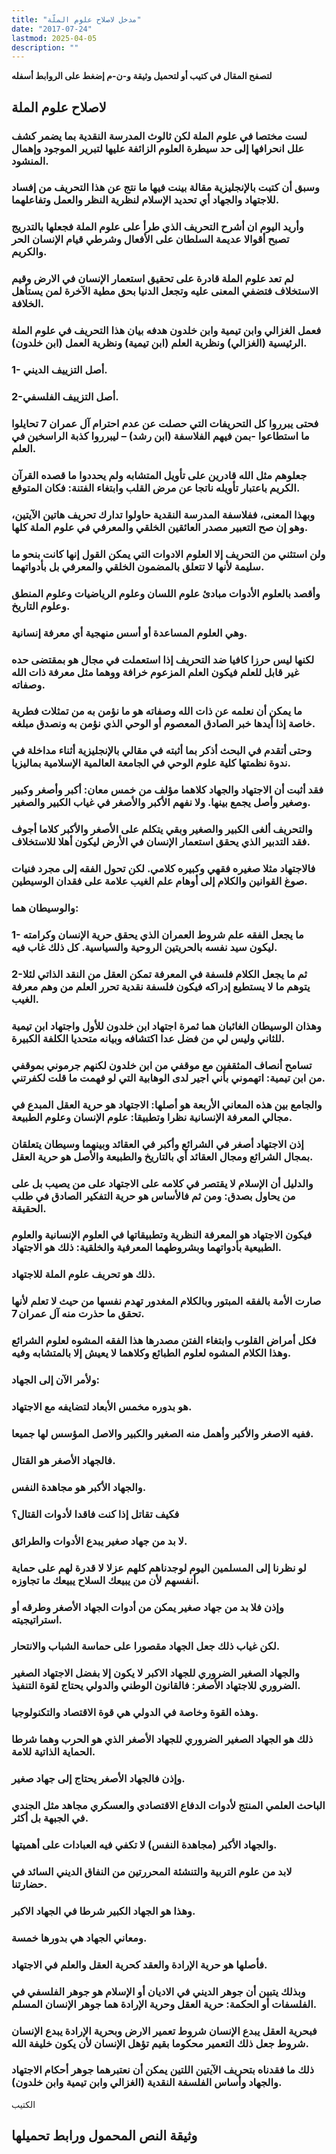 ```yaml
---
title: "مدخل لاصلاح علوم الملّة"
date: "2017-07-24"
lastmod: 2025-04-05
description: ""
---
```

**لتصفح المقال في كتيب أو لتحميل وثيقة و-ن-م إضغط على الروابط أسفله**

## **لاصلاح علوم الملة**

### لست مختصا في علوم الملة لكن ثالوث المدرسة النقدية بما يضمر كشف علل انحرافها إلى حد سيطرة العلوم الزائفة عليها لتبرير الموجود وإهمال المنشود.

### وسبق أن كتبت بالإنجليزية مقالة بينت فيها ما نتج عن هذا التحريف من إفساد للاجتهاد والجهاد أي تحديد الإسلام لنظرية النظر والعمل وتفاعلهما.

### وأريد اليوم ان أشرح التحريف الذي طرأ على علوم الملة فجعلها بالتدريج تصبح أقوالا عديمة السلطان على الأفعال وشرطي قيام الإنسان الحر والكريم.

### لم تعد علوم الملة قادرة على تحقيق استعمار الإنسان في الارض وقيم الاستخلاف فتضفي المعنى عليه وتجعل الدنيا بحق مطية الآخرة لمن يستأهل الخلافة.

### فعمل الغزالي وابن تيمية وابن خلدون هدفه بيان هذا التحريف في علوم الملة الرئيسية (الغزالي) ونظرية العلم (ابن تيمية) ونظرية العمل (ابن خلدون).

### 1- أصل التزييف الديني.

### 2-أصل التزييف الفلسفي.

### فحتى يبرروا كل التحريفات التي حصلت عن عدم احترام آل عمران 7 تحايلوا ما استطاعوا -بمن فيهم الفلاسفة (ابن رشد) – ليبرروا كذبة الراسخين في العلم.

### جعلوهم مثل الله قادرين على تأويل المتشابه ولم يحددوا ما قصده القرآن الكريم باعتبار تأويله ناتجا عن مرض القلب وابتغاء الفتنة: فكان المتوقع.

### وبهذا المعنى، ففلاسفة المدرسة النقدية حاولوا تدارك تحريف هاتين الآيتين، وهو إن صح التعبير مصدر العائقين الخلقي والمعرفي في علوم الملة كلها.

### ولن استثني من التحريف إلا العلوم الادوات التي يمكن القول إنها كانت بنحو ما سليمة لأنها لا تتعلق بالمضمون الخلقي والمعرفي بل بأدواتهما.

### وأقصد بالعلوم الأدوات مبادئ علوم اللسان وعلوم الرياضيات وعلوم المنطق وعلوم التاريخ.

### وهي العلوم المساعدة أو أسس منهجية أي معرفة إنسانية.

### لكنها ليس حرزا كافيا ضد التحريف إذا استعملت في مجال هو بمقتضى حده غير قابل للعلم فيكون العلم المزعوم خرافة ووهما مثل معرفة ذات الله وصفاته.

### ما يمكن أن نعلمه عن ذات الله وصفاته هو ما نؤمن به من تمثلات فطرية خاصة إذا أيدها خبر الصادق المعصوم أو الوحي الذي نؤمن به ونصدق مبلغه.

### وحتى أتقدم في البحث أذكر بما أثبته في مقالي بالإنجليزية أثناء مداخلة في ندوة نظمتها كلية علوم الوحي في الجامعة العالمية الإسلامية بماليزيا.

### فقد أثبت أن الاجتهاد والجهاد كلاهما مؤلف من خمس معان: أكبر وأصغر وكبير وصغير وأصل يجمع بينها. ولا نفهم الأكبر والأصغر في غياب الكبير والصغير.

### والتحريف ألغى الكبير والصغير وبقي يتكلم على الأصغر والأكبر كلاما أجوف فقد التدبير الذي يحقق استعمار الإنسان في الأرض ليكون أهلا للاستخلاف.

### فالاجتهاد مثلا صغيره فقهي وكبيره كلامي. لكن تحول الفقه إلى مجرد فنيات صوغ القوانين والكلام إلى أوهام علم الغيب علامة على فقدان الوسيطين.

### والوسيطان هما:

### 1- ما يجعل الفقه علم شروط العمران الذي يحقق حرية الإنسان وكرامته ليكون سيد نفسه بالحريتين الروحية والسياسية. كل ذلك غاب فيه.

### 2-ثم ما يجعل الكلام فلسفة في المعرفة تمكن العقل من النقد الذاتي لئلا يتوهم ما لا يستطيع إدراكه فيكون فلسفة نقدية تحرر العلم من وهم معرفة الغيب.

### وهذان الوسيطان الغائبان هما ثمرة اجتهاد ابن خلدون للأول واجتهاد ابن تيمية للثاني وليس لي من فضل عدا اكتشافه وبيانه متحديا الكلفة الكبيرة.

### تسامح أنصاف المثقفين مع موقفي من ابن خلدون لكنهم جرموني بموقفي من ابن تيمية: اتهموني بأني اجير لدى الوهابية التي لو فهمت ما قلت لكفرتني.

### والجامع بين هذه المعاني الأربعة هو أصلها: الاجتهاد هو حرية العقل المبدع في مجالي المعرفة الإنسانية نظرا وتطبيقا: علوم الإنسان وعلوم الطبيعة.

### إذن الاجتهاد أصغر في الشرائع وأكبر في العقائد وبينهما وسيطان يتعلقان بمجال الشرائع ومجال العقائد أي بالتاريخ والطبيعة والأصل هو حرية العقل.

### والدليل أن الإسلام لا يقتصر في كلامه على الاجتهاد على من يصيب بل على من يحاول بصدق: ومن ثم فالأساس هو حرية التفكير الصادق في طلب الحقيقة.

### فيكون الاجتهاد هو المعرفة النظرية وتطبيقاتها في العلوم الإنسانية والعلوم الطبيعية بأدواتهما وبشروطهما المعرفية والخلقية: ذلك هو الاجتهاد.

### ذلك هو تحريف علوم الملة للاجتهاد.

### صارت الأمة بالفقه المبتور وبالكلام المغدور تهدم نفسها من حيث لا تعلم لأنها تحقق ما حذرت منه آل عمران 7.

### فكل أمراض القلوب وابتغاء الفتن مصدرها هذا الفقه المشوه لعلوم الشرائع وهذا الكلام المشوه لعلوم الطبائع وكلاهما لا يعيش إلا بالمتشابه وفيه.

### ولأمر الآن إلى الجهاد:

### هو بدوره مخمس الأبعاد لتضايفه مع الاجتهاد.

### ففيه الاصغر والأكبر وأهمل منه الصغير والكبير والاصل المؤسس لها جميعا.

### فالجهاد الأصغر هو القتال.

### والجهاد الأكبر هو مجاهدة النفس.

### فكيف تقاتل إذا كنت فاقدا لأدوات القتال؟

### لا بد من جهاد صغير يبدع الأدوات والطرائق.

### لو نظرنا إلى المسلمين اليوم لوجدناهم كلهم عزلا لا قدرة لهم على حماية أنفسهم لأن من يبيعك السلاح يبيعك ما تجاوزه.

### وإذن فلا بد من جهاد صغير يمكن من أدوات الجهاد الأصغر وطرقه أو استراتيجيته.

### لكن غياب ذلك جعل الجهاد مقصورا على حماسة الشباب والانتحار.

### والجهاد الصغير الضروري للجهاد الاكبر لا يكون إلا بفضل الاجتهاد الصغير الضروري للاجتهاد الأصغر: فالقانون الوطني والدولي يحتاج لقوة التنفيذ.

### وهذه القوة وخاصة في الدولي هي قوة الاقتصاد والتكنولوجيا.

### ذلك هو الجهاد الصغير الضروري للجهاد الأصغر الذي هو الحرب وهما شرطا الحماية الذاتية للامة.

### وإذن فالجهاد الأصغر يحتاج إلى جهاد صغير.

### الباحث العلمي المنتج لأدوات الدفاع الاقتصادي والعسكري مجاهد مثل الجندي في الجبهة بل أكثر.

### والجهاد الأكبر (مجاهدة النفس) لا تكفي فيه العبادات على أهميتها.

### لابد من علوم التربية والتنشئة المحررتين من النفاق الديني السائد في حضارتنا.

### وهذا هو الجهاد الكبير شرطا في الجهاد الاكبر.

### ومعاني الجهاد هي بدورها خمسة.

### فأصلها هو حرية الإرادة والعقد كحرية العقل والعلم في الاجتهاد.

### وبذلك يتبين أن جوهر الديني في الاديان أو الإسلام هو جوهر الفلسفي في الفلسفات أو الحكمة: حرية العقل وحرية الإرادة هما جوهر الإنسان المسلم.

### فبحرية العقل يبدع الإنسان شروط تعمير الارض وبحرية الإرادة يبدع الإنسان شروط جعل ذلك التعمير محكوما بقيم تؤهل الإنسان لأن يكون خليفة الله.

### ذلك ما فقدناه بتحريف الآيتين اللتين يمكن أن نعتبرهما جوهر أحكام الاجتهاد والجهاد وأساس الفلسفة النقدية (الغزالي وابن تيمية وابن خلدون).

الكتيب

## وثيقة النص المحمول ورابط تحميلها

###
